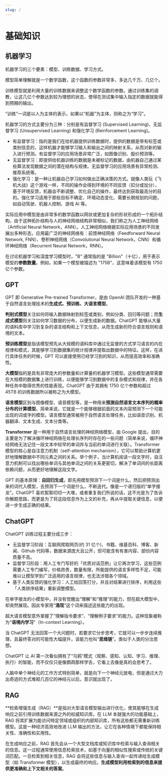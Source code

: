 ```yaml
---
slug: /
---
```


# 基础知识

## 机器学习

机器学习的三个要素：模型、训练数据、学习方式。

模型简单理解就是一个数学函数，这个函数的参数非常多，多达几千万、几亿个。

训练模型就是利用大量的训练数据来调整这个数学函数的参数。通过训练集的调教，让这几亿个参数达到较为理想的状态，使得在测试集中输入指定的数据就能得到预期的输出。

“训练”一词是以人为主体的表示，如果以“机器”为主体，则称之为“学习”。

机器学习的方式主要分为三种：分别是有监督学习 (Supervised Learning)、无监督学习 (Unsupervised Learning) 和强化学习 (Reinforcement Learning)。

- 有监督学习：指的是我们在给机器提供训练数据时，提供的数据是带有标签或类别信息的，这样机器才能够学习输入和输出之间的映射关系，从而对新的输入进行预测。有监督学习的应用场景非常广泛，如图像识别、股价预测等。
- 无监督学习：即提供给机器训练的数据是未被标记的数据，由机器自己通过某些算法发现数据之间的潜在结构与规律。无监督学习的应用场景有异常检测、推荐系统等。
- 强化学习：是一种让机器自己学习如何做出正确决策的方式。就像人类玩《飞机大战》这个游戏一样，不同的操作会得到环境的不同反馈（扣分或加分），基于环境反馈，机器会不断调整、优化自己的操作，最终达到获取最高分的目的。强化学习适用于那些目标不确定、环境动态变化、需要长期规划的问题，如自动驾驶、机器人控制、游戏 AI 等。

实际应用中模型是由非常多的数学函数以网状或更加复杂的形状形成的一个拓扑结构，由于这种拓扑结构与人的神经网络结构非常相似，我们称之为人工神经网络（Artificial Neural Network，ANN）。人工神经网络根据实际应用场景的不同发展出多种形态，应用最广泛的神经网络有：前馈神经网络（Feedforward Neural Network, FNN）、卷积神经网络（Convolutional Neural Network，CNN）和循环神经网络（Recurrent Neural Network，RNN）。

在讨论机器学习和深度学习模型时，"B" 通常指的是 "Billion"（十亿），用于表示模型的**参数数量**。例如，如果一个模型被描述为 "175B"，这意味着该模型有 1750 亿个参数。

## GPT

GPT 即 Generative Pre-trained Transformer，是由 OpenAI 团队开发的一种基于自然语言处理技术的**生成式、预训练、大语言模型**。

**判别式模型**关注如何将输入数据映射到标签或类别，例如分类、回归等问题；而**生成式模型**则关注如何学习数据的分布，以便生成新的数据。ChatGPT 能够从大量的语料库中学习到复杂的语言结构和上下文信息，从而生成新的符合语言规则和语境的文本。

**预训练模型**是指该模型预先从大规模的语料库中通过无监督的方式学习语言的内在规律和模式，其能够学习到数据集的统计规律并提取出数据中的特征。这样，在进行具体任务的时候，GPT 可以直接使用已经学习到的知识，从而提高效率和准确性。

**大模型**指的是具有非常庞大的参数量和计算量的机器学习模型。这些模型通常需要在大规模的数据集上进行训练，以便能够学习到数据中的复杂模式和规律，并在各种任务中取得优秀的性能表现。ChatGPT 由于其拥有 1750 亿个参数和超过 45TB 的训练数据所以被称之为大模型。

**语言模型**区别与图像模型、语音模型等，是一种用来**预测自然语言文本序列的概率分布的计算模型**。简单来说，它就是一个能够根据前面的文本内容预测下一个可能出现的词或字的模型。语言模型通常被用于自然语言处理任务，比如语音识别、机器翻译、文本生成、文本分类等。

**Transformer** 是一种用于自然语言处理的神经网络模型，由 Google 提出，目的主要是为了解决循环神经网络在处理长序列时存在的一些问题（简单来说，循环神经网络无法记住一段文本中较早的单词并与当前的单词进行关联）。Transformer 模型的核心是自注意力机制（self-attention mechanism），它可以帮助计算机更好地理解数据中不同元素之间的关系。举个例子，当计算机阅读一段文字时，自注意力机制可以找出哪些单词与其他单词之间的关系更密切，解决了单词间的长距离依赖问题，从而更好地理解这段文字。

GPT 的基本原理：**自回归生成**，即先用模型预测下一个词是什么，然后把预测出来的词代入模型，去预测下一个词是什么，不断迭代。像是一个递归版的“单字接龙”。ChatGPT 喜欢絮絮叨叨一大堆，或者重复我们所说的话，这不光是为了告诉你解题思路，而更是为了将这段信息作为上文的补充，再从中提取关键信息，以便进一步生成正确的结果。

## ChatGPT

ChatGPT 训练过程主要分成三步：

- 无监督学习阶段：互联网爬取网页(约 31 亿个)、书籍、维基百科、博客、新闻、Github 代码等，数据来源庞大且公开，但可能含有有害内容、部份内容质量不高。
- 监督学习阶段：用人工专门写好的「优质对话范例」让它再次学习，这些范例需要人工专门编写，价格昂贵，数量有限，所能提供的语言多样性不足，可能难以让模型学到广泛适用的语言规律，也无法涉猎各个领域。
- 基于人类反馈的强化学习：人工给回答打分，并且对结果进行排序，利用这些「人类排序结果」重新调整模型。

在单字接龙的小模型中，并没有觉醒出“理解”和“推理”的能力，但在超大模型中，却突然展现。因此专家用“**涌现**”这个词来描述这些能力的出现。

超大语言模型意外掌握了“理解指令要求”、“理解例子要求”的能力。这种现象被称为“**语境内学习**”（In-context Learning）。

当 ChatGPT 无法回答一个大问题时，若要求它分步思考，它就可以一步步连续推理，且最终答对的可能性大幅提升，该能力也叫“**思维链**”。类似于人类的分治思想。

ChatGPT 让 AI 第一次看似拥有了“乌鸦”模式（观察、感知、认知、学习、推理、执行）的智能，而不仅仅只是像鹦鹉那样学舌，它看上去像是真的会思考了。

人脑中单个神经元的工作方式特别简单，就是向下一个神经元放电，但是通过大力出奇迹的方式堆砌几百亿的神经元以后，意识就出现了。

## RAG

**检索增强生成（RAG）**是指对大型语言模型输出进行优化，使其能够在生成响应之前引用训练数据来源之外的权威知识库。在 LLM 本就强大的功能基础上，RAG 将其扩展为能访问特定领域或组织的内部知识库，所有这些都无需重新训练模型。这是一种经济高效地改进 LLM 输出的方法，让它在各种情境下都能保持相关性、准确性和实用性。

在生成响应之前，RAG 首先会从一个大型文档库或知识库中检索与输入查询相关的信息。这一过程通常使用信息检索技术，如基于向量的相似性搜索或传统的关键词匹配。一旦检索到相关信息，RAG 会将这些信息与输入查询一起传递给生成模型（如 Transformer 模型），以生成最终的响应。**生成模型利用检索到的信息来提供更准确和上下文相关的答案**。
